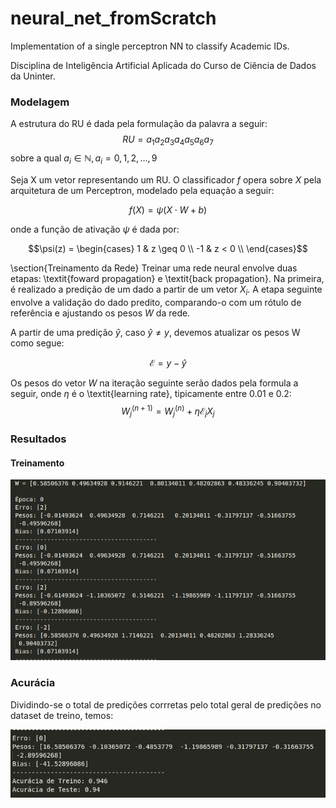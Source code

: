 # neural_net_fromScratch
Implementation of a single perceptron NN to classify Academic IDs. 

Disciplina de Inteligência Artificial Aplicada do Curso de Ciência de Dados da Uninter. 

### Modelagem
A estrutura do RU é dada pela formulação da palavra a seguir: 
$$RU = a_1 a_2 a_3 a_4 a_5 a_6 a_7$$
sobre a qual $a_i \in \mathbb{N}, a_i = 0, 1, 2, \ldots , 9$

Seja X um vetor representando um RU. O classificador $f$ opera sobre $X$ pela arquitetura de um Perceptron, modelado pela equação a seguir: 

$$f(X) = \psi(X \cdot W + b)$$

onde a função de ativação $\psi$ é dada por:  

$$\psi(z) = \begin{cases}
		1  & z \geq 0 \\
		-1 & z < 0    \\
	\end{cases}$$

\section{Treinamento da Rede}
Treinar uma rede neural envolve duas etapas: \textit{foward propagation} e \textit{back propagation}. Na primeira, é realizado a predição de um dado a partir de um vetor $X_i$. A etapa seguinte envolve a validação do dado predito, comparando-o com um rótulo de referência e ajustando os pesos $W$ da rede. 

A partir de uma predição $\hat{y}$, caso $\hat{y} \neq y$, devemos atualizar os pesos W como segue: 

$$\mathcal{E} = y - \hat{y}$$

Os pesos do vetor $W$ na iteração seguinte serão dados pela formula a seguir, onde $\eta$ é o \textit{learning rate}, tipicamente entre 0.01 e 0.2: 
$$W_j^{(n+1)} = W_j^{(n)} + \eta\mathcal{E}_jX_j$$


### Resultados
#### Treinamento
![Processo de treinamento](/resultados/treinamento.png)

### Acurácia 
Dividindo-se o total de predições corrretas pelo total geral de predições no dataset de treino, temos:

![Acurácia](/resultados/resultado.png)



